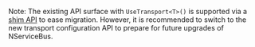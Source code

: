 Note: The existing API surface with `UseTransport<T>()` is supported via a [shim API](https://en.wikipedia.org/wiki/Shim_(computing)) to ease migration. However, it is recommended to switch to the new transport configuration API to prepare for future upgrades of NServiceBus.